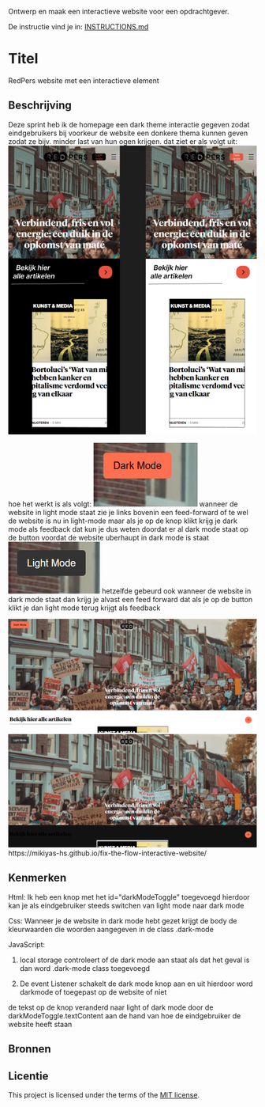 
Ontwerp en maak een interactieve website voor een opdrachtgever.

De instructie vind je in: [INSTRUCTIONS.md](https://github.com/fdnd-task/fix-the-flow-interactive-website/blob/main/docs/INSTRUCTIONS.md)

# Titel
<!-- Geef je project een titel en schrijf in één zin wat het is -->
RedPers website met een interactieve element 

## Beschrijving
<!-- In de Beschrijving staat hoe je project er uit ziet, hoe het werkt en wat je er mee kan. -->
Deze sprint heb ik de homepage een dark theme interactie gegeven zodat eindgebruikers bij voorkeur de website een donkere thema kunnen geven zodat ze bijv. minder last van hun ogen krijgen. dat ziet er als volgt uit: 
<img src="/Assets/light dark theme design.png"> 

hoe het werkt is als volgt: 
<img src="/Assets/dark mode button.png">
wanneer de website in light mode staat zie je links bovenin een feed-forward of te wel de website is nu in light-mode maar als je op de knop klikt krijg je dark mode als feedback dat kun je dus weten doordat er al dark mode staat op de button voordat de website uberhaupt in dark mode is staat 
<img src="/Assets/light mode button.png">
hetzelfde gebeurd ook wanneer de website in dark mode staat dan krijg je alvast een feed forward dat als je op de button klikt je dan light mode terug krijgt als feedback

<!-- Voeg een mooie poster visual toe 📸 -->
<img src="/Assets/white theme.png">
<img src="/Assets/dark theme.png">
<!-- Voeg een link toe naar Github Pages 🌐-->
https://mikiyas-hs.github.io/fix-the-flow-interactive-website/

## Kenmerken
<!-- Bij Kenmerken staat welke technieken zijn gebruikt en hoe. Wat is de HTML structuur? Wat zijn de belangrijkste dingen in CSS? Wat is er met JS gedaan en hoe? -->
Html: 
Ik heb een knop met het id="darkModeToggle" toegevoegd hierdoor kan je als eindgebruiker steeds switchen van light mode naar dark mode 

Css:
Wanneer je de website in dark mode hebt gezet krijgt de body de kleurwaarden die woorden aangegeven in de class .dark-mode

JavaScript:
1. local storage controleert of de dark mode aan staat als dat het geval is dan word .dark-mode class toegevoegd

2. De event Listener schakelt de dark mode knop aan en uit hierdoor word darkmode of toegepast op de website of niet 

de tekst op de knop veranderd naar light of dark mode door de darkModeToggle.textContent aan de hand van hoe de eindgebruiker de website heeft staan 

## Bronnen

## Licentie

This project is licensed under the terms of the [MIT license](./LICENSE).

